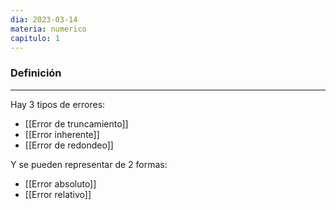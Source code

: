```yaml
---
dia: 2023-03-14
materia: numerico
capitulo: 1
---
```

### Definición
---
Hay 3 tipos de errores:
* [[Error de truncamiento]]
* [[Error inherente]]
* [[Error de redondeo]]

Y se pueden representar de 2 formas:
* [[Error absoluto]]
* [[Error relativo]]